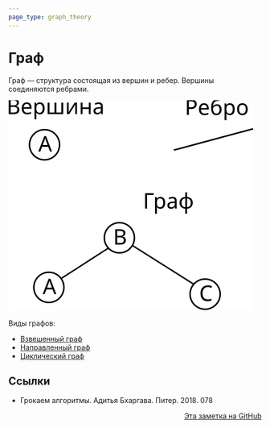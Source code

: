 ```yaml
---
page_type: graph_theory
---
```


# Граф

Граф — структура состоящая из вершин и ребер. Вершины соединяются ребрами.

![](images/graph01.svg)

Виды графов:

* [Взвешенный граф](20221107234328.md)
* [Направленный граф](20221107234333.md)
* [Циклический граф](20221107235655.md) 

## Ссылки

* Грокаем алгоритмы. Адитья Бхаргава. Питер. 2018. 078 



<p v-pre style="text-align: right">
  <a href="https://github.com/Kverde/algorithms/blob/main/source/20221107233924.md">
  Эта заметка на GitHub
  </a>
</p>
